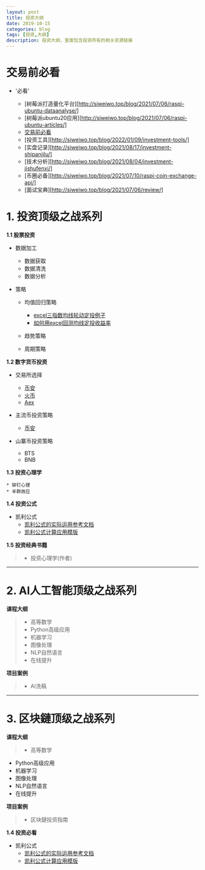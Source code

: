 ```yaml
---
layout: post
title: 投资大纲
date: 2019-10-15
categories: blog
tags: [投资,大纲]
description: 投资大纲，里面包含投资所有的相关资源链接
---
```


#  交易前必看 #

- '必看' 
	
	* [树莓派打造量化平台][http://siweiwo.top/blog/2021/07/06/raspi-ubuntu-dataanalyse/]
	* [树莓派ubuntu20应用][http://siweiwo.top/blog/2021/07/06/raspi-ubuntu-articles/]	
	* [交易前必看][每天必看]
	* [投资工具][http://siweiwo.top/blog/2022/01/09/investment-tools/]
	* [实盘记录][http://siweiwo.top/blog/2021/08/17/investment-shipanjilu/]
	* [技术分析][http://siweiwo.top/blog/2021/08/04/investment-jishufenxi/]
	* [币圈必备][http://siweiwo.top/blog/2021/07/10/raspi-coin-exchange-api/]
	* [面试宝典][http://siweiwo.top/blog/2021/07/06/review/]

# 1. 投资顶级之战系列 #

**1.1 股票投资**



- 数据加工 
	* 数据获取
	* 数据清洗
	* 数据分析



- 策略
	* 均值回归策略
		* [excel三指数均线轮动定投例子][excel三指数均线轮动定投例子]
		* [如何用excel回测均线定投收益率][如何用excel回测均线定投收益率]

	* 趋势策略
	* 周期策略



**1.2 数字货币投资**

- 交易所选择
	*  [币安](http://)
	* [火币](http://)
	* [Aex](http://www.aex88.com "Aex")



- 主流币投资策略

	*  [币安](http://)

- 山寨币投资策略
	* BTS
	* BNB 


**1.3  投资心理学**

	* 铆钉心理
	* 羊群效应

**1.4  投资公式**

- 凯利公式
 	* [凯利公式的实际运用参考文档][凯利公式的实际运用]
	* [凯利公式计算应用模版][凯利公式计算模版]
	 
**1.5 投资经典书籍**
> * 投资心理学(作者)
 
---
# 2.  AI人工智能顶级之战系列 #
**课程大纲**
> *  高等数学
> * Python高级应用
> * 机器学习
> * 图像处理
> * NLP自然语言
> * 在线提升

**项目案例**
> * AI洗稿

----
# 3.  区块鏈顶级之战系列 #
**课程大纲**
> * 高等数学
- Python高级应用
- 机器学习
- 图像处理
- NLP自然语言
- 在线提升

**项目案例**
> * 区块鏈投资指南

**1.4  投资必看**

- 凯利公式
 	* [凯利公式的实际运用参考文档][凯利公式的实际运用]
	* [凯利公式计算应用模版][凯利公式计算模版]	


[每天必看]: https://siweiwo.top/resource/investment/touzixinli/jiaoyiqianbikan/每天必看.jpg 
[凯利公式的实际运用]: https://siweiwo.top/resource/investmentformual/kaili/凯利公式的实际运用.pdf
[凯利公式计算模版]: https://siweiwo.top/resource/investmentformual/kaili/凯利公式计算模版.xlsx
[excel三指数均线轮动定投例子]:https://siweiwo.top/resource/inverstmentstrategy/junxian/excel三指数均线轮动定投例子.rar
[如何用excel回测均线定投收益率]:https://siweiwo.top/resource/inverstmentstrategy/junxian/如何用excel回测均线定投收益率.rar
[//]: #注释：样式为了解决超链接问题，也可以markdown语法标签使用或则修改clean-blog.css里a:link\a:visited\a:hover对应的标签




